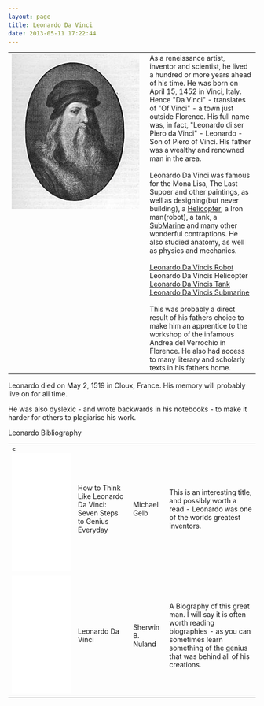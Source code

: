 ```yaml
---
layout: page
title: Leonardo Da Vinci
date: 2013-05-11 17:22:44
---
```

<table border="0" cellpadding="0" cellspacing="0" class="wikiplugin-split"><tr><td valign="top">
<div style="float:left; margin-right:5px; width:262px; height:317px"><img class="img-responsive" src="galleries/gallery-1-common-images/47-leonardodav.jpg"/> </div> </td><td valign="top">
As a reneissance artist, inventor and scientist, he lived a hundred or more years ahead of his time.  He was born on April 15, 1452 in Vinci, Italy.  Hence "Da Vinci" - translates of "Of Vinci" - a town just outside Florence.  His full name was, in fact, "Leonardo di ser Piero da Vinci" - Leonardo - Son of Piero of Vinci.  His father was a wealthy  and renowned man in the area.<br/>
<br/>
Leonardo Da Vinci was famous for the Mona Lisa, The Last Supper and other paintings, as well as designing(but never building), a <a class="wiki" href="/wiki/helicopter.html" title="Helicopter">Helicopter</a>, a Iron man(robot), a tank, a <a class="wiki" href="/wiki/submarine.html" title="SubMarine">SubMarine</a> and many other wonderful contraptions.  He also studied anatomy, as well as physics and mechanics.<br/>
<br/>
<a class="wiki" href="/wiki/leonardo_da_vincis_robot.html" title="The Humanoid Robot Designed By Leonardo Da Vinci">Leonardo Da Vincis Robot</a><br/>
Leonardo Da Vincis Helicopter<br/>
<a class="wiki" href="/wiki/leonardo_da_vincis_tank.html" title="Leonardo Da Vincis Tank">Leonardo Da Vincis Tank</a><br/>
<a class="wiki" href="/wiki/leonardo_da_vincis_submarine.html" title="Leonardo Da Vincis Submarine">Leonardo Da Vincis Submarine</a><br/>
<br/>
This was probably a direct result of his fathers choice to make him an apprentice to the workshop of the infamous Andrea del Verrochio in Florence. He also had access to many literary and scholarly texts in his fathers home.<br/>
</td></tr></table>
<p>Leonardo died on May 2, 1519 in Cloux, France.  His memory will probably live on for all time.
</p>
<p>He was also dyslexic - and wrote backwards in his notebooks - to make it harder for others to plagiarise his work.
</p>
<p>Leonardo Bibliography
</p>
<table class="normal" id="fancytable_1"> <tr> <td> <<iframe style="width:120px;height:240px;" marginwidth="0" marginheight="0" scrolling="no" frameborder="0" src="//ws-eu.amazon-adsystem.com/widgets/q?ServiceVersion=20070822&OneJS=1&Operation=GetAdHtml&MarketPlace=GB&source=ss&ref=as_ss_li_til&ad_type=product_link&tracking_id=orionrobots-21&marketplace=amazon&region=GB&placement=0007169655&asins=0007169655&linkId=773884367b402a01e3ef6f111e2e287d&show_border=true&link_opens_in_new_window=true"></iframe> </td> <td>How to Think Like Leonardo Da Vinci: Seven Steps to Genius Everyday</td> <td>Michael Gelb</td> <td>This is an interesting title, and possibly worth a read - Leonardo was one of the worlds greatest inventors.</td> </tr>
<tr> <td> <iframe style="width:120px;height:240px;" marginwidth="0" marginheight="0" scrolling="no" frameborder="0" src="//ws-eu.amazon-adsystem.com/widgets/q?ServiceVersion=20070822&OneJS=1&Operation=GetAdHtml&MarketPlace=GB&source=ss&ref=as_ss_li_til&ad_type=product_link&tracking_id=orionrobots-21&marketplace=amazon&region=GB&placement=075381269X&asins=075381269X&linkId=b3ae305315cca39a23794cd2670158b2&show_border=true&link_opens_in_new_window=true"></iframe> </td> <td>Leonardo Da Vinci</td> <td> Sherwin B. Nuland </td> <td>A Biography of this great man. I will say it is often worth reading biographies - as you can sometimes learn something of the genius that was behind all of his creations.</td> </tr> </table>

